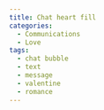 ```yaml
---
title: Chat heart fill
categories:
  - Communications
  - Love
tags:
  - chat bubble
  - text
  - message
  - valentine
  - romance
---
```

